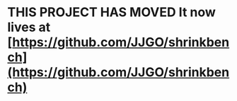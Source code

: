 # **THIS PROJECT HAS MOVED** It now lives at [https://github.com/JJGO/shrinkbench](https://github.com/JJGO/shrinkbench)
